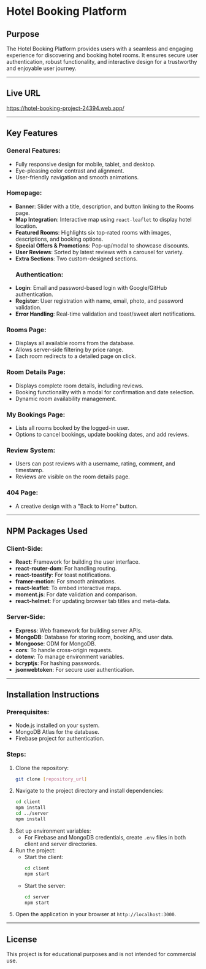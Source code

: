 # Hotel Booking Platform

## Purpose
The Hotel Booking Platform provides users with a seamless and engaging experience for discovering and booking hotel rooms. It ensures secure user authentication, robust functionality, and interactive design for a trustworthy and enjoyable user journey.

---

## Live URL
https://hotel-booking-project-24394.web.app/

---

## Key Features

### General Features:
- Fully responsive design for mobile, tablet, and desktop.
- Eye-pleasing color contrast and alignment.
- User-friendly navigation and smooth animations.

### Homepage:
- **Banner**: Slider with a title, description, and button linking to the Rooms page.
- **Map Integration**: Interactive map using `react-leaflet` to display hotel location.
- **Featured Rooms**: Highlights six top-rated rooms with images, descriptions, and booking options.
- **Special Offers & Promotions**: Pop-up/modal to showcase discounts.
- **User Reviews**: Sorted by latest reviews with a carousel for variety.
- **Extra Sections**: Two custom-designed sections.
  ### Authentication:
- **Login**: Email and password-based login with Google/GitHub authentication.
- **Register**: User registration with name, email, photo, and password validation.
- **Error Handling**: Real-time validation and toast/sweet alert notifications.

### Rooms Page:
- Displays all available rooms from the database.
- Allows server-side filtering by price range.
- Each room redirects to a detailed page on click.

### Room Details Page:
- Displays complete room details, including reviews.
- Booking functionality with a modal for confirmation and date selection.
- Dynamic room availability management.

### My Bookings Page:
- Lists all rooms booked by the logged-in user.
- Options to cancel bookings, update booking dates, and add reviews.

### Review System:
- Users can post reviews with a username, rating, comment, and timestamp.
- Reviews are visible on the room details page.

### 404 Page:
- A creative design with a "Back to Home" button.
---

## NPM Packages Used

### Client-Side:
- **React**: Framework for building the user interface.
- **react-router-dom**: For handling routing.
- **react-toastify**: For toast notifications.
- **framer-motion**: For smooth animations.
- **react-leaflet**: To embed interactive maps.
- **moment.js**: For date validation and comparison.
- **react-helmet**: For updating browser tab titles and meta-data.

### Server-Side:
- **Express**: Web framework for building server APIs.
- **MongoDB**: Database for storing room, booking, and user data.
- **Mongoose**: ODM for MongoDB.
- **cors**: To handle cross-origin requests.
- **dotenv**: To manage environment variables.
- **bcryptjs**: For hashing passwords.
- **jsonwebtoken**: For secure user authentication.

---

## Installation Instructions

### Prerequisites:
- Node.js installed on your system.
- MongoDB Atlas for the database.
- Firebase project for authentication.

### Steps:
1. Clone the repository:
   ```bash
   git clone [repository_url]
   ```
2. Navigate to the project directory and install dependencies:
   ```bash
   cd client
   npm install
   cd ../server
   npm install
   ```
3. Set up environment variables:
   - For Firebase and MongoDB credentials, create `.env` files in both client and server directories.
4. Run the project:
   - Start the client:
     ```bash
     cd client
     npm start
     ```
   - Start the server:
     ```bash
     cd server
     npm start
     ```
5. Open the application in your browser at `http://localhost:3000`.

---

## License
This project is for educational purposes and is not intended for commercial use.

